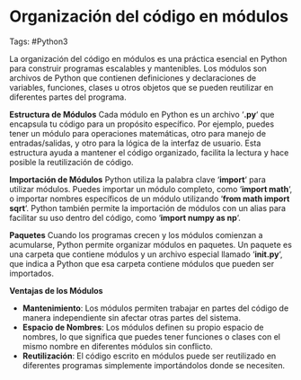 # Organización del código en módulos 

Tags: #Python3 

La organización del código en módulos es una práctica esencial en Python para construir programas escalables y mantenibles. Los módulos son archivos de Python que contienen definiciones y declaraciones de variables, funciones, clases u otros objetos que se pueden reutilizar en diferentes partes del programa.

**Estructura de Módulos**
Cada módulo en Python es un archivo ‘**.py**‘ que encapsula tu código para un propósito específico. Por ejemplo, puedes tener un módulo para operaciones matemáticas, otro para manejo de entradas/salidas, y otro para la lógica de la interfaz de usuario. Esta estructura ayuda a mantener el código organizado, facilita la lectura y hace posible la reutilización de código.

**Importación de Módulos**
Python utiliza la palabra clave ‘**import**‘ para utilizar módulos. Puedes importar un módulo completo, como ‘**import math**‘, o importar nombres específicos de un módulo utilizando ‘**from math import sqrt**‘. Python también permite la importación de módulos con un alias para facilitar su uso dentro del código, como ‘**import numpy as np**‘.

**Paquetes**
Cuando los programas crecen y los módulos comienzan a acumularse, Python permite organizar módulos en paquetes. Un paquete es una carpeta que contiene módulos y un archivo especial llamado ‘**__init__.py**‘, que indica a Python que esa carpeta contiene módulos que pueden ser importados.

**Ventajas de los Módulos**
- **Mantenimiento**: Los módulos permiten trabajar en partes del código de manera independiente sin afectar otras partes del sistema.
- **Espacio de Nombres**: Los módulos definen su propio espacio de nombres, lo que significa que puedes tener funciones o clases con el mismo nombre en diferentes módulos sin conflicto.
- **Reutilización**: El código escrito en módulos puede ser reutilizado en diferentes programas simplemente importándolos donde se necesiten.

```python

```